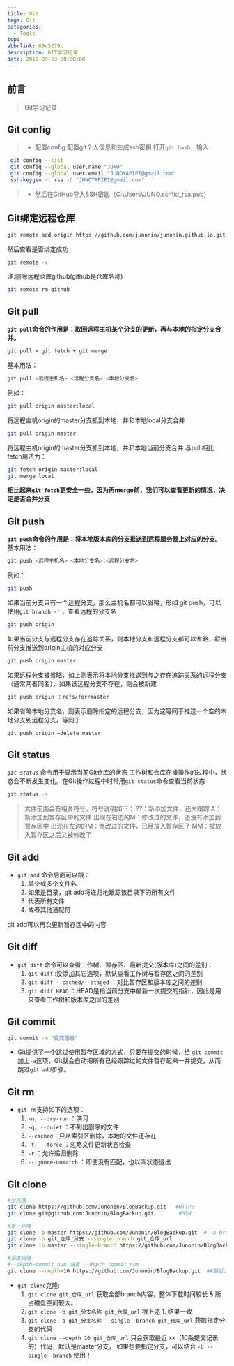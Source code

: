 ```yaml
---
title: Git
tags: Git
categories:
  - Tools
top: 
abbrlink: 69c3279c
description: GIT学习记录
date: 2019-09-23 00:00:00
---
```


## 前言

> Git学习记录


## Git config
> * 配置config
配置git个人信息和生成ssh密钥
打开`git bash`，输入

```sh
 git config --list
 git config --global user.name "JUNO"
 git config --global user.email "JUNOYAPIPI@gmail.com"
 ssh-keygen -t rsa -C "JUNOYAPIPI@gmail.com"
```
> * 然后在GitHub导入SSH密匙（C:\Users\JUNO\.ssh\id_rsa.pub）
<!--more-->

## Git绑定远程仓库
```sh
git remote add origin https://github.com/junonin/junonin.github.io.git
```
然后查看是否绑定成功
```sh
git remote -v
```
注:删除远程仓库github(github是仓库名称)
```sh
git remote rm github
```

## Git pull
**`git pull`命令的作用是：取回远程主机某个分支的更新，再与本地的指定分支合并。**
```sh
git pull = git fetch + git merge
```
基本用法：
```sh
git pull <远程主机名> <远程分支名>:<本地分支名>
```
例如：
```sh
git pull origin master:local
```
将远程主机origin的master分支抓到本地，并和本地local分支合并
```sh
git pull origin master
```
将远程主机origin的master分支抓到本地，并和本地当前分支合并
与pull相比fetch用法为：
```sh
git fetch origin master:local
git merge local
```
**相比起来`git fetch`更安全一些，因为再merge前，我们可以查看更新的情况，决定是否合并分支**

## Git push
**`git push`命令的作用是：将本地版本库的分支推送到远程服务器上对应的分支。**
基本用法：
```sh
git push <远程主机名> <本地分支名>:<远程分支名>
```
例如：
```sh
git push
```
如果当前分支只有一个远程分支，那么主机名都可以省略，形如 git push，可以使用`git branch -r` ，查看远程的分支名
```sh
git push origin
```
如果当前分支与远程分支存在追踪关系，则本地分支和远程分支都可以省略，将当前分支推送到origin主机的对应分支
```sh
git push origin master
```
如果远程分支被省略，如上则表示将本地分支推送到与之存在追踪关系的远程分支（通常两者同名），如果该远程分支不存在，则会被新建
```sh
git push origin ：refs/for/master
```
如果省略本地分支名，则表示删除指定的远程分支，因为这等同于推送一个空的本地分支到远程分支，等同于 
```sh
git push origin –delete master
```

## Git status

*`git status`* 命令用于显示当前Git仓库的状态
工作树和仓库在被操作的过程中，状态会不断发生变化。在Git操作过程中时常用`git status`命令查看当前状态

```sh
git status -s
```
> 文件前面会有相关符号，符号说明如下：
> ??：新添加文件，还未跟踪
> A：新添加到暂存区中的文件
> 出现在右边的M：修改过的文件，还没有添加到暂存区中
> 出现在左边的M：修改过的文件，已经放入暂存区了
> MM：被放入暂存区之后又被修改了

## Git add

- `git add` 命令后面可以跟：
  1. 单个或多个文件名
  2. 如果是目录，git add将递归地跟踪该目录下的所有文件
  3. 代表所有文件
  4. 或者其他通配符

git add可以再次更新暂存区中的内容

## Git diff

- `git diff` 命令可以查看工作树、暂存区、最新提交(版本库)之间的差别：
  1. `git diff` :没添加其它选项，默认查看工作树与暂存区之间的差别
  2. `git diff --cached/--staged` ：对比暂存区和版本库之间的差别
  3. `git diff HEAD` ：HEAD是指当前分支中最新一次提交的指针，因此是用来查看工作树和版本库之间的差别

## Git commit

```sh
git commit -m "提交信息"
```

- Git提供了一个跳过使用暂存区域的方式，只要在提交的时候，给 `git commit` 加上`-a`选项，Git就会自动把所有已经跟踪过的文件暂存起来一并提交，从而跳过`git add`步骤。

## Git rm

- `git rm`支持如下的选项：
  1. `-n`，`--dry-run` ：演习
  2. `-q`，`--quiet` ：不列出删除的文件
  3. `--cached`：只从索引区删除，本地的文件还存在
  4. `-f`，`--force` ：忽略文件更新状态检查
  5. `-r` ：允许递归删除
  6. `--ignore-unmatch` ：即使没有匹配，也以零状态退出

## Git clone

```sh
#全克隆
git clone https://github.com/Junonin/BlogBackup.git   #HTTPS
git clone git@github.com:Junonin/BlogBackup.git        #SSH

#单一克隆
git clone -b master https://github.com/Junonin/BlogBackup.git  # -b branch_name 
git clone -b git_仓库_分支 --single-branch git_仓库_url
git clone -b master --single-branch https://github.com/Junonin/BlogBackup.git  #single-branch 拉取单一branch分支

#深度克隆
#--depth=commit_num 或者 --depth commit_num
git clone --depth=10 https://github.com/Junonin/BlogBackup.git  ##最近commit_num提交记录的代码

```
- `git clone`克隆:
  1. `git clone git_仓库_url` 获取全部branch内容，整体下载时间较长 & 所占磁盘空间较大。
  2. `git clone -b git_分支名称 git_仓库_url` 根上述 1. 结果一致
  3. `git clone -b git_分支名称 --single--branch git_仓库_url` 获取指定分支的代码
  4. `git clone --depth 10 git_仓库_url` 只会获取最近 xx（10条提交记录的）代码，默认是master分支， 如果想要指定分支，可以结合 `-b --single--branch` 使用！